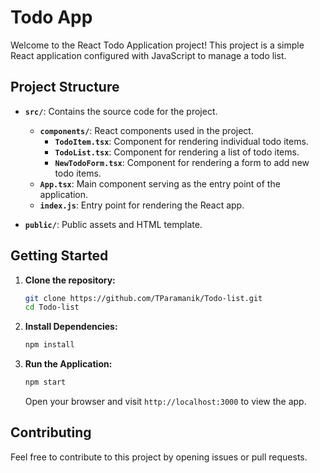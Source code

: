 # Todo App

Welcome to the React Todo Application project! This project is a simple React application configured with JavaScript to manage a todo list.

## Project Structure

- **`src/`**: Contains the source code for the project.
  - **`components/`**: React components used in the project.
    - **`TodoItem.tsx`**: Component for rendering individual todo items.
    - **`TodoList.tsx`**: Component for rendering a list of todo items.
    - **`NewTodoForm.tsx`**: Component for rendering a form to add new todo items.
  - **`App.tsx`**: Main component serving as the entry point of the application.
  - **`index.js`**: Entry point for rendering the React app.

- **`public/`**: Public assets and HTML template.

## Getting Started

1. **Clone the repository:**
   ```bash
   git clone https://github.com/TParamanik/Todo-list.git
   cd Todo-list
   ```

2. **Install Dependencies:**
   ```bash
   npm install
   ```

3. **Run the Application:**
   ```bash
   npm start
   ```

   Open your browser and visit `http://localhost:3000` to view the app.



## Contributing

Feel free to contribute to this project by opening issues or pull requests.
